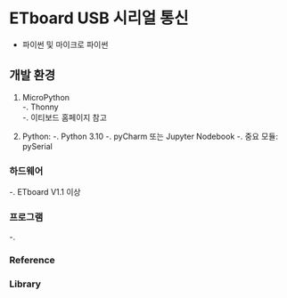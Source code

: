 # ETboard USB 시리얼 통신
- 파이썬 및 마이크로 파이썬 


## 개발 환경 
1. MicroPython   
-. Thonny   
-. 이티보드 홈페이지 참고   
 

2. Python: 
-. Python 3.10 
-. pyCharm 또는 Jupyter Nodebook
-. 중요 모듈: pySerial
 
### 하드웨어
-. ETboard V1.1 이상


### 프로그램
-.
   

### Reference


### Library

